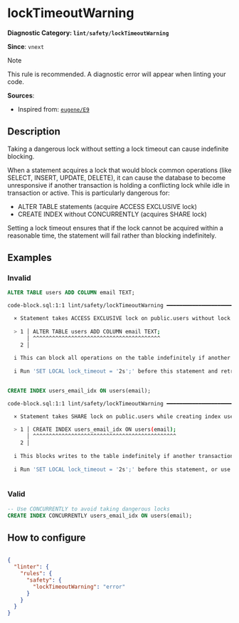 # lockTimeoutWarning
**Diagnostic Category: `lint/safety/lockTimeoutWarning`**

**Since**: `vnext`

> [!NOTE]
> This rule is recommended. A diagnostic error will appear when linting your code.

**Sources**: 
- Inspired from: <a href="https://kaveland.no/eugene/hints/E9/index.html" target="_blank"><code>eugene/E9</code></a>

## Description
Taking a dangerous lock without setting a lock timeout can cause indefinite blocking.

When a statement acquires a lock that would block common operations (like SELECT, INSERT, UPDATE, DELETE),
it can cause the database to become unresponsive if another transaction is holding a conflicting lock
while idle in transaction or active. This is particularly dangerous for:

- ALTER TABLE statements (acquire ACCESS EXCLUSIVE lock)
- CREATE INDEX without CONCURRENTLY (acquires SHARE lock)

Setting a lock timeout ensures that if the lock cannot be acquired within a reasonable time,
the statement will fail rather than blocking indefinitely.

## Examples

### Invalid

```sql
ALTER TABLE users ADD COLUMN email TEXT;
```

```sh
code-block.sql:1:1 lint/safety/lockTimeoutWarning ━━━━━━━━━━━━━━━━━━━━━━━━━━━━━━━━━━━━━━━━━━━━━━━━━━

  × Statement takes ACCESS EXCLUSIVE lock on public.users without lock timeout set.
  
  > 1 │ ALTER TABLE users ADD COLUMN email TEXT;
      │ ^^^^^^^^^^^^^^^^^^^^^^^^^^^^^^^^^^^^^^^^
    2 │ 
  
  i This can block all operations on the table indefinitely if another transaction holds a conflicting lock.
  
  i Run 'SET LOCAL lock_timeout = '2s';' before this statement and retry the migration if it times out.
  

```

```sql
CREATE INDEX users_email_idx ON users(email);
```

```sh
code-block.sql:1:1 lint/safety/lockTimeoutWarning ━━━━━━━━━━━━━━━━━━━━━━━━━━━━━━━━━━━━━━━━━━━━━━━━━━

  × Statement takes SHARE lock on public.users while creating index users_email_idx without lock timeout set.
  
  > 1 │ CREATE INDEX users_email_idx ON users(email);
      │ ^^^^^^^^^^^^^^^^^^^^^^^^^^^^^^^^^^^^^^^^^^^^^
    2 │ 
  
  i This blocks writes to the table indefinitely if another transaction holds a conflicting lock.
  
  i Run 'SET LOCAL lock_timeout = '2s';' before this statement, or use CREATE INDEX CONCURRENTLY to avoid blocking writes.
  

```

### Valid

```sql
-- Use CONCURRENTLY to avoid taking dangerous locks
CREATE INDEX CONCURRENTLY users_email_idx ON users(email);
```

## How to configure
```json

{
  "linter": {
    "rules": {
      "safety": {
        "lockTimeoutWarning": "error"
      }
    }
  }
}

```
